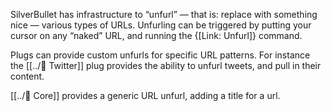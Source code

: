SilverBullet has infrastructure to “unfurl” — that is: replace with something nice — various types of URLs. Unfurling can be triggered by putting your cursor on any “naked” URL, and running the {[Link: Unfurl]} command.

Plugs can provide custom unfurls for specific URL patterns. For instance the [[../🔌 Twitter]] plug provides the ability to unfurl tweets, and pull in their content.

[[../🔌 Core]] provides a generic URL unfurl, adding a title for a url.